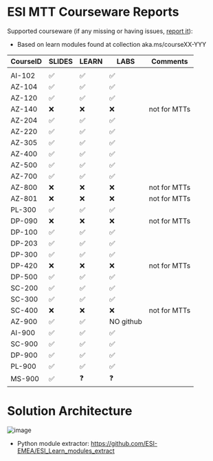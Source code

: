 # ESI MTT Courseware Reports

Supported courseware (if any missing or having issues, [report it](https://github.com/ESI-EMEA/ESI-Courseware_PowerBI/issues)):

- Based on learn modules found at collection aka.ms/courseXX-YYY

| CourseID  | SLIDES             | LEARN              | LABS | Comments                                                                                           |
|-----------|--------------------|--------------------|------|----------------------------------------------------------------------------------------------------|
|           |                    |                    |                     |                                                                                                    |
| AI-102    | :white_check_mark: | :white_check_mark: | :white_check_mark: |                                                                                                    |
| AZ-104    | :white_check_mark: | :white_check_mark: | :white_check_mark: |                                                                                                    |
| AZ-120    | :white_check_mark: | :white_check_mark: | :white_check_mark: |                                                                                                    |
| AZ-140    | :x: | :x: | :x: |  not for MTTs                                                                                                   |
| AZ-204    | :white_check_mark: | :white_check_mark: | :white_check_mark: |                                                                                                    |
| AZ-220    | :white_check_mark: | :white_check_mark: | :white_check_mark: |                                                                                                    |
| AZ-305    | :white_check_mark: | :white_check_mark: | :white_check_mark:  |                                                                                                    |
| AZ-400    | :white_check_mark: | :white_check_mark: | :white_check_mark:  |                                                                                                    |
| AZ-500    | :white_check_mark: | :white_check_mark: | :white_check_mark:  |                                                                                                    |
| AZ-700    | :white_check_mark: | :white_check_mark: | :white_check_mark:  |                                                                                                    |
| AZ-800    | :x: | :x: | :x: |  not for MTTs  |                                                                                                    
| AZ-801    | :x: | :x: | :x: |  not for MTTs |
| PL-300    | :white_check_mark: |  :white_check_mark:        | :white_check_mark:  | 
| DP-090    | :x: | :x: | :x: |  not for MTTs  |
| DP-100    | :white_check_mark: | :white_check_mark: | :white_check_mark: |                                                                                                    |
| DP-203    | :white_check_mark: | :white_check_mark: | :white_check_mark: |                                                                                                    |
| DP-300    | :white_check_mark: | :white_check_mark: | :white_check_mark: |                                                                                                    |
| DP-420    | :x: | :x: | :x: |  not for MTTs | 
| DP-500    | :white_check_mark: | :white_check_mark: | :white_check_mark: |
| SC-200    | :white_check_mark: | :white_check_mark: | :white_check_mark: |                                                                                                    |
| SC-300    | :white_check_mark: | :white_check_mark: | :white_check_mark:  |                                                                                                    |
| SC-400    | :x: | :x: | :x: |  not for MTTs |
| AZ-900    | :white_check_mark: | :white_check_mark: | NO github  |
| AI-900    | :white_check_mark: | :white_check_mark: | :white_check_mark:  |
| SC-900    | :white_check_mark: | :white_check_mark: | :white_check_mark:  |
| DP-900    | :white_check_mark: | :white_check_mark: | :white_check_mark:  |
| PL-900    | :white_check_mark: | :white_check_mark: | :white_check_mark:  |
| MS-900    | :white_check_mark: | :question: | :question:  |



# Solution Architecture

![image](https://user-images.githubusercontent.com/64772417/159467657-4d321559-71d0-4031-9e0c-2de2ff0e6df4.png)

- Python module extractor: https://github.com/ESI-EMEA/ESI_Learn_modules_extract
